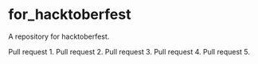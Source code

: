 # for_hacktoberfest
A repository for hacktoberfest.

Pull request 1.
Pull request 2.
Pull request 3.
Pull request 4.
Pull request 5.
